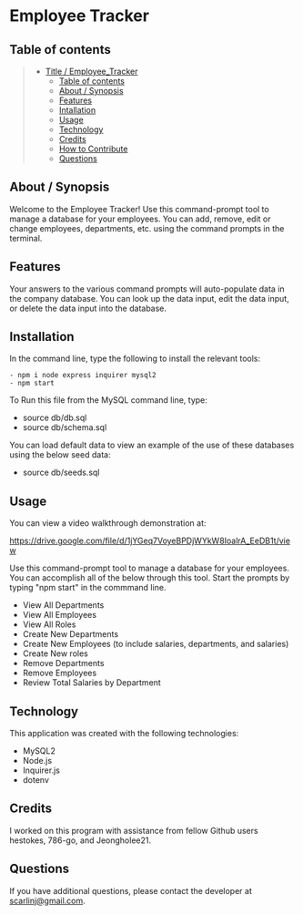 # Employee Tracker

## Table of contents

> - [Title / Employee_Tracker](#title--Employee_Tracker)
>   - [Table of contents](#table-of-contents)
>   - [About / Synopsis](#about--synopsis)
>   - [Features](#features)
>   - [Intallation](#installation)
>   - [Usage](#usage)
>   - [Technology](#technology)
>   - [Credits](#credits)
>   - [How to Contribute](#How--to--Contribute)
>   - [Questions](#questions)

## About / Synopsis

Welcome to the Employee Tracker!  Use this command-prompt tool to manage a database for your employees.  You can add, remove, edit or change employees, departments, etc. using the command prompts in the terminal.

## Features

Your answers to the various command prompts will auto-populate data in the company database.  You can look up the data input, edit the data input, or delete the data input into the database.

## Installation

In the command line, type the following to install the relevant tools:

    - npm i node express inquirer mysql2
    - npm start

To Run this file from the MySQL command line, type:
- source db/db.sql
- source db/schema.sql

You can load default data to view an example of the use of these databases using the below seed data:
- source db/seeds.sql

## Usage

You can view a video walkthrough demonstration at:

https://drive.google.com/file/d/1jYGeq7VoyeBPDjWYkW8IoalrA_EeDB1t/view

Use this command-prompt tool to manage a database for your employees.  You can accomplish all of the below through this tool.  Start the prompts by typing "npm start" in the commmand line.

- View All Departments
- View All Employees
- View All Roles
- Create New Departments
- Create New Employees (to include salaries, departments, and salaries)
- Create New roles
- Remove Departments
- Remove Employees
- Review Total Salaries by Department



## Technology

This application was created with the following technologies:
- MySQL2
- Node.js
- Inquirer.js
- dotenv

## Credits

I worked on this program with assistance from fellow Github users hestokes, 786-go, and Jeongholee21.

## Questions

If you have additional questions, please contact the developer at scarlinj@gmail.com.